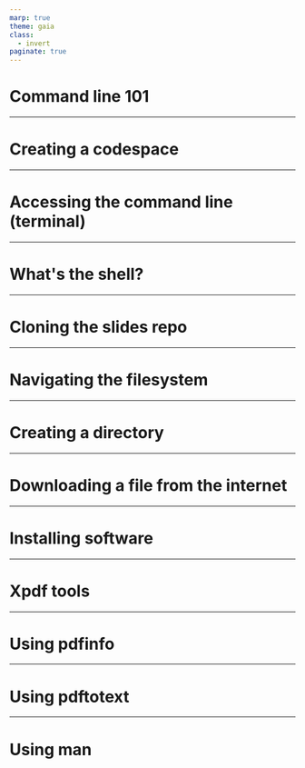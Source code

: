 ```yaml
---
marp: true
theme: gaia
class:
  - invert
paginate: true
---
```

<!-- _class: lead -->
# Command line 101
---
# Creating a codespace
---
# Accessing the command line (terminal)
---
# What's the shell?
---
# Cloning the slides repo
---
# Navigating the filesystem
---
# Creating a directory
---
# Downloading a file from the internet
---
# Installing software 
---
# Xpdf tools
---
# Using pdfinfo 
---
# Using pdftotext
---
# Using man
